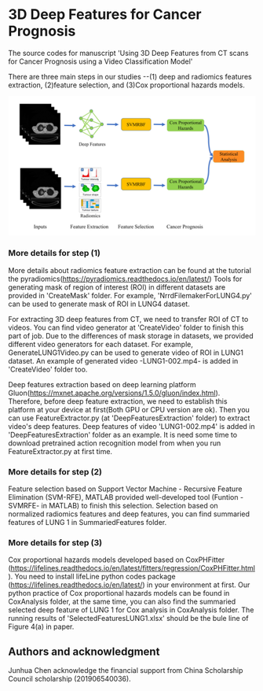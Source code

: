 # 3D Deep Features for Cancer Prognosis

The source codes for manuscript 'Using 3D Deep Features from CT scans for Cancer Prognosis using a Video Classification Model'

There are three main steps in our studies --(1) deep and radiomics features extraction, (2)feature selection, and (3)Cox proportional hazards models.

![image text](https://github.com/MaastrichtU-CDS/3d-deep-features-for-cancer-prognosis/blob/main/Image/Figure%201.jpg)

### More details for step (1)

More details about radiomics feature extraction can be found at the tutorial the pyradiomics(https://pyradiomics.readthedocs.io/en/latest/) Tools for generating mask of region of interest (ROI) in different datasets are provided in 'CreateMask' folder. For example, 'NrrdFilemakerForLUNG4.py' can be used to generate mask of ROI in LUNG4 dataset.

For extracting 3D deep features from CT, we need to transfer ROI of CT to videos. You can find video generator at 'CreateVideo' folder to finish this part of job. Due to the differences of mask storage in datasets, we provided different video generators for each dataset. For example, GenerateLUNG1Video.py can be used to generate  video of ROI in LUNG1 dataset. An example of generated video -LUNG1-002.mp4- is added in 'CreateVideo' folder too.

Deep features extraction based on deep learning platform Gluon(https://mxnet.apache.org/versions/1.5.0/gluon/index.html). Therefore, before deep feature extraction, we  need to establish this platform at your device at first(Both GPU or CPU version are ok). Then you can use FeatureExtractor.py (at 'DeepFeaturesExtraction' folder) to  extract video's deep features. Deep features of video 'LUNG1-002.mp4' is added in 'DeepFeaturesExtraction' folder as an example. It is need some time to download  pretrained action recognition model from when you run FeatureExtractor.py at first time.

### More details for step (2)

Feature selection based on Support Vector Machine - Recursive Feature Elimination (SVM-RFE), MATLAB provided well-developed tool (Funtion -SVMRFE- in MATLAB) to finish this selection. Selection based on normalized radiomics features and deep features, you can find summaried features of LUNG 1 in SummariedFeatures folder.

### More details for step (3)
Cox proportional hazards models developed based on CoxPHFitter (https://lifelines.readthedocs.io/en/latest/fitters/regression/CoxPHFitter.html). You need to install lifeLine python codes package (https://lifelines.readthedocs.io/en/latest/) in your environment at first. Our python practice of Cox proportional hazards models can be found in CoxAnalysis folder, at the same time, you can also find the summaried selected deep feature of LUNG 1 for Cox analysis in CoxAnalysis folder. The running results of 'SelectedFeaturesLUNG1.xlsx' should be the bule line of Figure 4(a) in paper.

## Authors and acknowledgment
Junhua Chen acknowledge the financial support from China Scholarship Council scholarship (201906540036).
